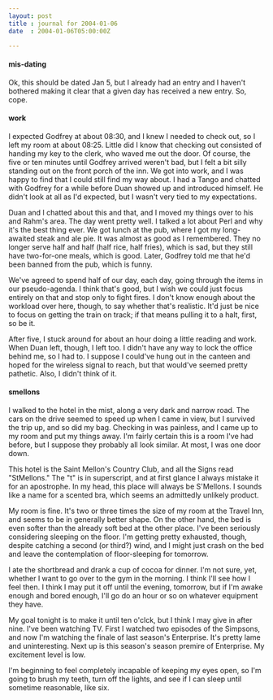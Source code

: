 ```yaml
---
layout: post
title : journal for 2004-01-06
date  : 2004-01-06T05:00:00Z

---
```

<h4>mis-dating</h4>Ok, this should be dated Jan 5, but I already had an entry and I haven't bothered making it clear that a given day has received a new entry.  So, cope.<h4>work</h4>I expected Godfrey at about 08:30, and I knew I needed to check out, so I left my room at about 08:25.  Little did I know that checking out consisted of handing my key to the clerk, who waved me out the door.  Of course, the five or ten minutes until Godfrey arrived weren't bad, but I felt a bit silly standing out on the front porch of the inn.  We got into work, and I was happy to find that I could still find my way about.  I had a Tango and chatted with Godfrey for a while before Duan showed up and introduced himself.  He didn't look at all as I'd expected, but I wasn't very tied to my expectations.

Duan and I chatted about this and that, and I moved my things over to his and Rahm's area.  The day went pretty well.  I talked a lot about Perl and why it's the best thing ever.  We got lunch at the pub, where I got my long-awaited steak and ale pie.  It was almost as good as I remembered.  They no longer serve half and half (half rice, half fries), which is sad, but they still have two-for-one meals, which is good.  Later, Godfrey told me that he'd been banned from the pub, which is funny.

We've agreed to spend half of our day, each day, going through the items in our pseudo-agenda.  I think that's good, but I wish we could just focus entirely on that and stop only to fight fires.  I don't know enough about the workload over here, though, to say whether that's realistic.  It'd just be nice to focus on getting the train on track; if that means pulling it to a halt, first, so be it.

After five, I stuck around for about an hour doing a little reading and work. When Duan left, though, I left too.  I didn't have any way to lock the office behind me, so I had to.  I suppose I could've hung out in the canteen and hoped for the wireless signal to reach, but that would've seemed pretty pathetic. Also, I didn't think of it.<h4>smellons</h4>I walked to the hotel in the mist, along a very dark and narrow road.  The cars on the drive seemed to speed up when I came in view, but I survived the trip up, and so did my bag.  Checking in was painless, and I came up to my room and put my things away.  I'm fairly certain this is a room I've had before, but I suppose they probably all look similar.  At most, I was one door down.

This hotel is the Saint Mellon's Country Club, and all the Signs read "StMellons."  The "t" is in superscript, and at first glance I always mistake it for an apostrophe.  In my head, this place will always be S'Mellons.  I sounds like a name for a scented bra, which seems an admittedly unlikely product.

My room is fine.  It's two or three times the size of my room at the Travel Inn, and seems to be in generally better shape.  On the other hand, the bed is even softer than the already soft bed at the other place.  I've been seriously considering sleeping on the floor.  I'm getting pretty exhausted, though, despite catching a second (or third?) wind, and I might just crash on the bed and leave the contemplation of floor-sleeping for tomorrow.

I ate the shortbread and drank a cup of cocoa for dinner.  I'm not sure, yet, whether I want to go over to the gym in the morning.  I think I'll see how I feel then.  I think I may put it off until the evening, tomorrow, but if I'm awake enough and bored enough, I'll go do an hour or so on whatever equipment they have.

My goal tonight is to make it until ten o'clck, but I think I may give in after nine.  I've been watching TV.  First I watched two episodes of the Simpsons, and now I'm watching the finale of last season's Enterprise.  It's pretty lame and uninteresting.  Next up is this season's season premire of Enterprise.  My excitement level is low.

I'm beginning to feel completely incapable of keeping my eyes open, so I'm going to brush my teeth, turn off the lights, and see if I can sleep until sometime reasonable, like six.

